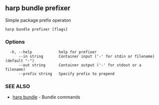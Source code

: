 ## harp bundle prefixer

Simple package prefix operaton

```
harp bundle prefixer [flags]
```

### Options

```
  -h, --help            help for prefixer
      --in string       Container input ('-' for stdin or filename) (default "-")
      --out string      Container output ('-' for stdout or a filename)
      --prefix string   Specify prefix to prepend
```

### SEE ALSO

* [harp bundle](harp_bundle.md)	 - Bundle commands


